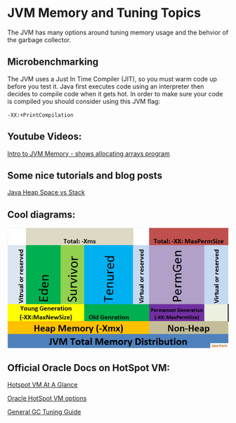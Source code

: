 # JVM Memory and Tuning Topics

The JVM has many options around tuning memory usage and the behvior of the garbage collector.


## Microbenchmarking

The JVM uses a Just In Time Compiler (JIT), so you must warm code up before you test it. Java first executes code using an interpreter then decides to compile code when it gets hot. In order to make sure your code is compiled you should consider using this JVM flag:

```
-XX:+PrintCompilation
```



## Youtube Videos:

[Intro to JVM Memory - shows allocating arrays program](https://youtu.be/sdGYda20Y_U)




## Some nice tutorials and blog posts

[Java Heap Space vs Stack](http://www.journaldev.com/4098/java-heap-space-vs-stack-memory)


## Cool diagrams:
![heap vs non-heap](./uDdEk.png)



## Official Oracle Docs on HotSpot VM:

[Hotspot VM At A Glance](http://www.oracle.com/technetwork/java/javase/tech/index-jsp-136373.html)

[Oracle HotSpot VM options](http://www.oracle.com/technetwork/java/javase/tech/vmoptions-jsp-140102.html)

[General GC Tuning Guide](https://docs.oracle.com/javase/8/docs/technotes/guides/vm/gctuning/)

